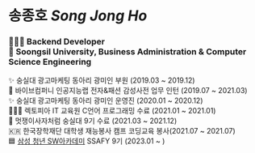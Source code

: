 
# 송종호 *Song Jong Ho* <br> 
<h3>
🧑🏼‍💻 Backend Developer  <br>
🏫 Soongsil University, Business Administration & Computer Science Engineering
</h3>

✨ 숭실대 광고마케팅 동아리 광미인 부원 (2019.03 ~ 2019.12) <br>
👔 바이브컴퍼니 인공지능랩 전자&패션 감성사전  업무 인턴 (2019.07 ~ 2021.03) <br>
✨ 숭실대 광고마케팅 동아리 광미인 운영진 (2020.01 ~ 2020.12) <br>
🧑🏼‍💻 렉토피아 IT 교육원 C언어 프로그래밍 수료 (2021.01 ~ 2021.01)<br>
🦁 멋쟁이사자처럼 숭실대 9기 수료 (2021.03 ~ 2021.12) <br>
🇰🇷 한국장학재단 대학생 재능봉사 캠프 코딩교육 봉사(2021.07 ~ 2021.07) <br>
🟦 [삼성 청년 SW아카데미](https://www.ssafy.com/ksp/jsp/swp/swpMain.jsp) SSAFY 9기 (2023.01 ~ )<br><br>
